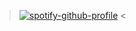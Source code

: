 > [![spotify-github-profile](https://spotify-github-profile.kittinanx.com/api/view?uid=u94f44fkpw5ygdb9xnqtctilh&cover_image=true&theme=novatorem&show_offline=true&background_color=000000&interchange=true&bar_color=000000&bar_color_cover=false)](https://spotify-github-profile.kittinanx.com/api/view?uid=u94f44fkpw5ygdb9xnqtctilh&redirect=true) <
